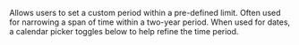Allows users to set a custom period within a pre-defined limit. Often used for narrowing a span of time within a two-year period. When used for dates, a calendar picker toggles below to help refine the time period.
